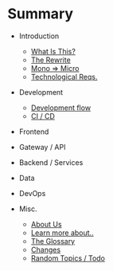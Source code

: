 # Summary

* Introduction
	* [What Is This?](README.md)
	* [The Rewrite](1.2_TheProject.md)
	* [Mono => Micro](1.3_Mono-Micro.md)
	* [Technological Reqs.](1.4_TechRequirements.md)

* Development
	* [Development flow](2.1_Flow.md)
	* [CI / CD](2.2_CI-CD.md)

* Frontend

* Gateway / API

* Backend / Services


* Data

* DevOps


* Misc.
	* [About Us](AboutUs.md)
	* [Learn more about..](LEARN.md)
	* [The Glossary](Glossary.md)
	* [Changes](CHANGELOG.md)
	* [Random Topics / Todo](RandomTopics.md) 
